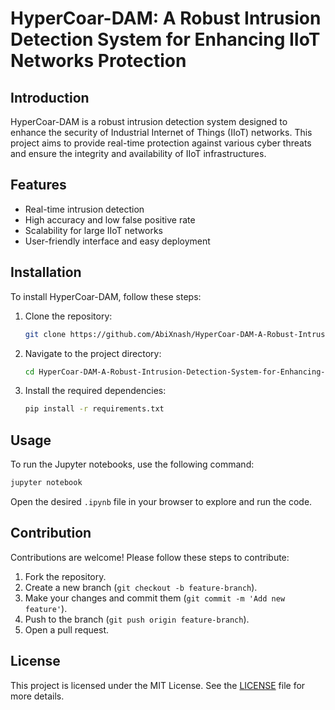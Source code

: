 # HyperCoar-DAM: A Robust Intrusion Detection System for Enhancing IIoT Networks Protection

## Introduction
HyperCoar-DAM is a robust intrusion detection system designed to enhance the security of Industrial Internet of Things (IIoT) networks. This project aims to provide real-time protection against various cyber threats and ensure the integrity and availability of IIoT infrastructures.

## Features
- Real-time intrusion detection
- High accuracy and low false positive rate
- Scalability for large IIoT networks
- User-friendly interface and easy deployment

## Installation
To install HyperCoar-DAM, follow these steps:
1. Clone the repository:
   ```sh
   git clone https://github.com/AbiXnash/HyperCoar-DAM-A-Robust-Intrusion-Detection-System-for-Enhancing-IIoT-Networks-Protection.git
   ```
2. Navigate to the project directory:
   ```sh
   cd HyperCoar-DAM-A-Robust-Intrusion-Detection-System-for-Enhancing-IIoT-Networks-Protection
   ```
3. Install the required dependencies:
   ```sh
   pip install -r requirements.txt
   ```

## Usage
To run the Jupyter notebooks, use the following command:
```sh
jupyter notebook
```
Open the desired `.ipynb` file in your browser to explore and run the code.

## Contribution
Contributions are welcome! Please follow these steps to contribute:
1. Fork the repository.
2. Create a new branch (`git checkout -b feature-branch`).
3. Make your changes and commit them (`git commit -m 'Add new feature'`).
4. Push to the branch (`git push origin feature-branch`).
5. Open a pull request.

## License
This project is licensed under the MIT License. See the [LICENSE](LICENSE) file for more details.

